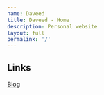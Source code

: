```yaml
---
name: Daveed
title: Daveed - Home
description: Personal website
layout: full
permalink: '/'
---
```


## Links

[Blog](/blog)
